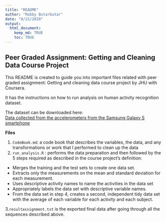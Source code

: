 ```yaml
---
title: "README"
author: "Robby Butarbutar"
date: "8/22/2020"
output: 
  html_document: 
    keep_md: TRUE
    toc: TRUE
---
```




## Peer Graded Assignment: Getting and Cleaning Data Course Project


This README is created to guide you into important files related with peer graded assignment: Getting and cleaning data course project by JHU with Coursera.

It has the instructions on how to run analysis on human activity recognition dataset.

The dataset can be downloaded here:  
[Data collected from the accelerometers from the Samsung Galaxy S smartphone](https://d396qusza40orc.cloudfront.net/getdata%2Fprojectfiles%2FUCI%20HAR%20Dataset.zip)

**Files**  
1. `CodeBook.md`: a code book that describes the variables, the data, and any transformations or work that I performed to clean up the data  
2. `run_analysis.R` : performs the data preparation and then followed by the 5 steps required as described in the course project’s definition:  
  
  - Merges the training and the test sets to create one data set.  
  - Extracts only the measurements on the mean and standard deviation for each measurement.  
  - Uses descriptive activity names to name the activities in the data set  
  - Appropriately labels the data set with descriptive variable names.  
  - From the data set in step 4, creates a second, independent tidy data set with the average of each variable for each activity and each subject.  

3.`resultassignment.txt`  is the exported final data after going through all the sequences described above.



